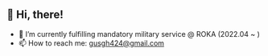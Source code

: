 ## 👋 Hi, there!

- 🌱 I’m currently fulfilling mandatory military service @ ROKA (2022.04 ~ )
- 📫 How to reach me: <gusgh424@gmail.com>

<!---
dot0ris/dot0ris is a ✨ special ✨ repository because its `README.md` (this file) appears on your GitHub profile.
You can click the Preview link to take a look at your changes.
- 👋 Hi, I’m @dot0ris
- 👀 I’m interested in ...
- 🌱 I’m currently learning ...
- 💞️ I’m looking to collaborate on ...
- 📫 How to reach me ...
--->
